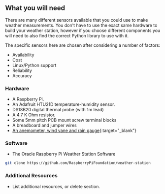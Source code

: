 ## What you will need

There are many different sensors available that you could use to make weather measurements. You don't have to use the exact same hardware to build your weather station, however if you choose different components you will need to also find the correct Python library to use with it.

The specific sensors here are chosen after considering a number of factors:
- Availability
- Cost
- Linux/Python support
- Reliability
- Accuracy

### Hardware

+ A Raspberry Pi.
+ An Adafruit HTU21D temperature-humidity sensor.
+ DS18B20 digital thermal probe (with 1m lead)
+ A 4.7 K Ohm resistor.
+ Some 5mm pitch PCB mount screw terminal blocks
+ A breadboard and jumper wires
+ [An anemometer, wind vane and rain gauge](https://www.argentdata.com/catalog/product_info.php?products_id=145){:target="_blank"}

### Software

+ The Oracle Raspberry Pi Weather Station Software
```bash
git clone https://github.com/RaspberryPiFoundation/weather-station
```


### Additional Resources

+ List additional resources, or delete section.
